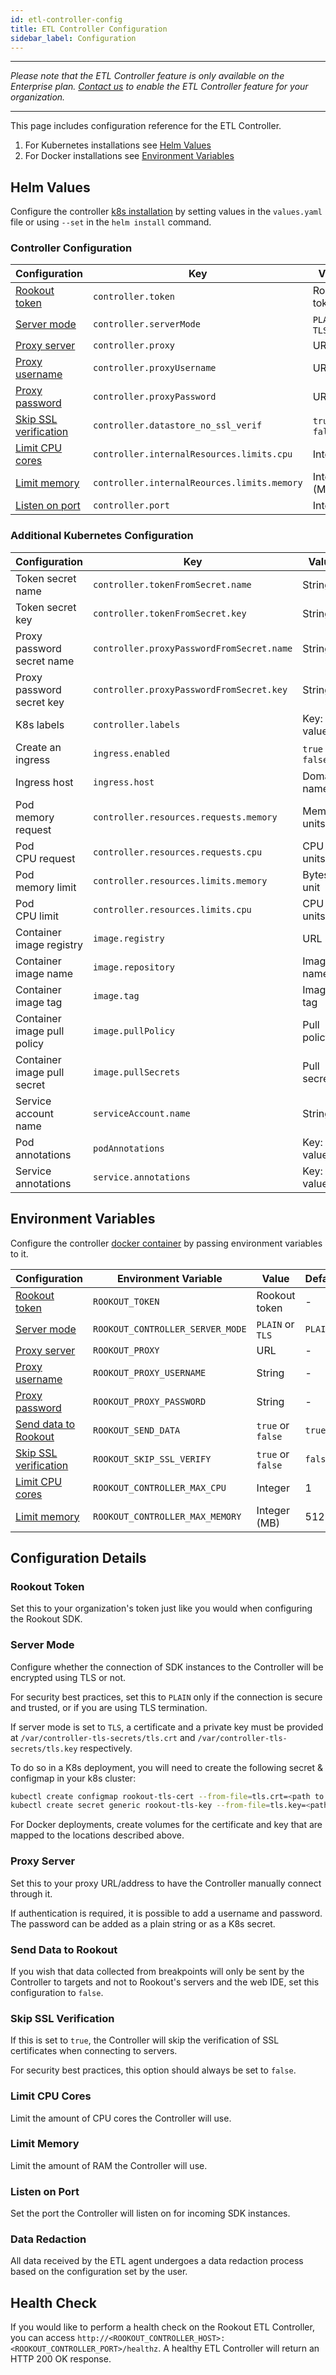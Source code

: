 ```yaml
---
id: etl-controller-config
title: ETL Controller Configuration
sidebar_label: Configuration
---
```


---

*Please note that the ETL Controller feature is only available on the Enterprise plan. [Contact us](https://www.rookout.com/company/contact) to enable the ETL Controller feature for your organization.*

---

This page includes configuration reference for the ETL Controller.

1. For Kubernetes installations see [Helm Values](#helm-values)
2. For Docker installations see [Environment Variables](#environment-variables)

## Helm Values

Configure the controller [k8s installation](etl-controller-k8s.md) by setting values in the `values.yaml` file or using `--set` in the `helm install` command.

### Controller Configuration

| Configuration                                         | Key                                         | Value                | Default |
| ---                                                   | ---                                         | ---                  | ---     |
| [Rookout token](#rookout-token)                       | `controller.token`                          | Rookout token        | -       |  
| [Server mode](#server-mode)                           | `controller.serverMode`                     | `PLAIN` or `TLS`     | `PLAIN` |
| [Proxy server](#proxy-server)                         | `controller.proxy`                          | URL                  | -       |
| [Proxy username](#proxy-server)                       | `controller.proxyUsername`                  | URL                  | -       |
| [Proxy password](#proxy-server)                       | `controller.proxyPassword`                  | URL                  | -       |
| [Skip SSL verification](#skip-ssl-verification)       | `controller.datastore_no_ssl_verif`         | `true` or `false`    | `false` |
| [Limit CPU cores](#resources-cpu-cores)               | `controller.internalResources.limits.cpu`   | Integer              | 4       |
| [Limit memory](#limit-memory)                         | `controller.internalReources.limits.memory` | Integer (MB)         | 1024    |
| [Listen on port](#listen-on-port)                     | `controller.port`                           | Integer              | 7488    |

### Additional Kubernetes Configuration

| Configuration                               | Key                                       | Value                | Default                    |
| ---                                         | ---                                       | ---                  | ---                        |
| Token secret name                           | `controller.tokenFromSecret.name`         | String               | -                          |
| Token secret key                            | `controller.tokenFromSecret.key`          | String               | -                          |
| Proxy password secret name                  | `controller.proxyPasswordFromSecret.name` | String               | -                          |
| Proxy password secret key                   | `controller.proxyPasswordFromSecret.key`  | String               | -                          |
| K8s labels                                  | `controller.labels`                       | Key: value           | -                          |
| Create an ingress                           | `ingress.enabled`                         | `true` or `false`    | `false`                    |
| Ingress host                                | `ingress.host`                            | Domain name          | Internal<br>domain name    |
| Pod<br>memory request                       | `controller.resources.requests.memory`    | Memory units         | 32Mi                       |
| Pod<br>CPU request                          | `controller.resources.requests.cpu`       | CPU units            | 30m                        |
| Pod<br>memory limit                         | `controller.resources.limits.memory`      | Bytes unit           | 1024Mi                     |
| Pod<br>CPU limit                            | `controller.resources.limits.cpu`         | CPU units            | 4000m                      |
| Container<br>image registry                 | `image.registry`                          | URL                  | docker.io                  |
| Container<br>image name                     | `image.repository`                        | Image name           | rookout/controller         |
| Container<br>image tag                      | `image.tag`                               | Image tag            | latest                     |
| Container<br>image pull policy              | `image.pullPolicy`                        | Pull policy          | `Always` or `IfNotPresent` |
| Container<br>image pull secret              | `image.pullSecrets`                       | Pull secrets         | -                          |
| Service account<br>name                     | `serviceAccount.name`                     | String               | -                          |
| Pod<br>annotations                          | `podAnnotations`                          | Key: value           | -                          |
| Service<br>annotations                      | `service.annotations`                     | Key: value           | -                          |

## Environment Variables

Configure the controller [docker container](etl-controller-docker.md) by passing environment variables to it.

| Configuration                                         | Environment Variable             | Value             | Default |
| ---                                                   | ---                              | ---               | ---     |
| [Rookout token](#rookout-token)                       | `ROOKOUT_TOKEN`                  | Rookout token     | -       |
| [Server mode](#server-mode)                           | `ROOKOUT_CONTROLLER_SERVER_MODE` | `PLAIN` or `TLS`  | `PLAIN` |
| [Proxy server](#proxy-server)                         | `ROOKOUT_PROXY`                  | URL               | -       |
| [Proxy username](#proxy-server)                       | `ROOKOUT_PROXY_USERNAME`         | String            | -       |
| [Proxy password](#proxy-server)                       | `ROOKOUT_PROXY_PASSWORD`         | String            | -       |
| [Send data to Rookout](#send-data-to-rookout)         | `ROOKOUT_SEND_DATA`              | `true` or `false` | `true`  |
| [Skip SSL verification](#skip-ssl-verification)       | `ROOKOUT_SKIP_SSL_VERIFY`        | `true` or `false` | `false` |
| [Limit CPU cores](#resources-cpu-cores)               | `ROOKOUT_CONTROLLER_MAX_CPU`     | Integer           | 1       |
| [Limit memory](#limit-memory)                         | `ROOKOUT_CONTROLLER_MAX_MEMORY`  | Integer (MB)      | 512     |

## Configuration Details

### Rookout Token

Set this to your organization's token just like you would when configuring the Rookout SDK.

### Server Mode

Configure whether the connection of SDK instances to the Controller will be encrypted using TLS or not.

For security best practices, set this to `PLAIN` only if the connection is secure and trusted, or if you are using TLS termination.

If server mode is set to `TLS`, a certificate and a private key must be provided at `/var/controller-tls-secrets/tls.crt` and `/var/controller-tls-secrets/tls.key` respectively.

To do so in a K8s deployment, you will need to create the following secret & configmap in your k8s cluster:

```bash
kubectl create configmap rookout-tls-cert --from-file=tls.crt=<path to cert file>
kubectl create secret generic rookout-tls-key --from-file=tls.key=<path to key file>
```

For Docker deployments, create volumes for the certificate and key that are mapped to the locations described above.

### Proxy Server

Set this to your proxy URL/address to have the Controller manually connect through it.

If authentication is required, it is possible to add a username and password. The password can be added as a plain string or as a K8s secret.

### Send Data to Rookout

If you wish that data collected from breakpoints will only be sent by the Controller to targets and not to Rookout's servers and the web IDE, set this configuration to `false`.

### Skip SSL Verification

If this is set to `true`, the Controller will skip the verification of SSL certificates when connecting to servers.

For security best practices, this option should always be set to `false`.

### Limit CPU Cores

Limit the amount of CPU cores the Controller will use.

### Limit Memory

Limit the amount of RAM the Controller will use.

### Listen on Port

Set the port the Controller will listen on for incoming SDK instances.

### Data Redaction

All data received by the ETL agent undergoes a data redaction process based on the configuration set by the user.

## Health Check

If you would like to perform a health check on the Rookout ETL Controller, you can access `http://<ROOKOUT_CONTROLLER_HOST>:<ROOKOUT_CONTROLLER_PORT>/healthz`. A healthy ETL Controller will return an HTTP 200 OK response.
